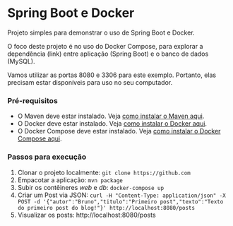 # Spring Boot e Docker

Projeto simples para demonstrar o uso de Spring Boot e Docker. 

O foco deste projeto é no uso do Docker Compose, para explorar a dependência (link) entre aplicação (Spring Boot) e o banco de dados (MySQL).

Vamos utilizar as portas 8080 e 3306 para este exemplo. Portanto, elas precisam estar disponíveis para uso no seu computador.

### Pré-requisitos
- O Maven deve estar instalado. Veja [como instalar o Maven aqui](https://maven.apache.org/install.html).
- O Docker deve estar instalado. Veja [como instalar o Docker aqui](https://docs.docker.com/engine/installation/).
- O Docker Compose deve estar instalado. Veja [como instalar o Docker Compose aqui](https://docs.docker.com/compose/install/).

### Passos para execução
1. Clonar o projeto localmente: `git clone https://github.com`
2. Empacotar a aplicação: `mvn package`
3. Subir os contêineres _web_ e _db_: `docker-compose up`
4. Criar um Post via JSON: `curl -H "Content-Type: application/json" -X POST -d '{"autor":"Bruno","titulo":"Primeiro post","texto":"Texto do primeiro post do blog!"}' http://localhost:8080/posts`
5. Visualizar os posts: http://localhost:8080/posts